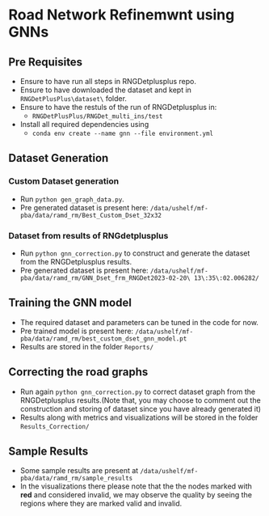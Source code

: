 # Road Network Refinemwnt using GNNs



## Pre Requisites

- Ensure to have run all steps in RNGDetplusplus repo.  
- Ensure to have downloaded the dataset and kept in `RNGDetPlusPlus\dataset\` folder. 
- Ensure to have the restuls of the run of RNGDetplusplus in:
    - `RNGDetPlusPlus/RNGDet_multi_ins/test`
- Install all required dependencies using 
    - `conda env create --name gnn --file environment.yml`

## Dataset Generation

### Custom Dataset generation 
- Run  `python gen_graph_data.py`.
- Pre generated dataset is present here: `/data/ushelf/mf-pba/data/ramd_rm/Best_Custom_Dset_32x32`

### Dataset from results of RNGdetplusplus
- Run `python gnn_correction.py` to construct and generate the dataset from the RNGDetplusplus results.
- Pre generated dataset is present here: `/data/ushelf/mf-pba/data/ramd_rm/GNN_Dset_frm_RNGDet2023-02-20\ 13\:35\:02.006282/`

## Training the GNN model
- The required dataset and parameters can be tuned in the code for now. 
- Pre trained model is present here: `/data/ushelf/mf-pba/data/ramd_rm/best_custom_dset_gnn_model.pt`
- Results are stored in the folder `Reports/`

## Correcting the road graphs 

- Run again `python gnn_correction.py` to correct  dataset graph from the RNGDetplusplus results.(Note that, you may choose to comment out the construction and storing of dataset since you have already generated it)
- Results along with metrics and visualizations will be stored in the folder 
 `Results_Correction/`
 
 ## Sample Results
 - Some sample results are present at `/data/ushelf/mf-pba/data/ramd_rm/sample_results`
 - In the visualizations there please note that the the nodes marked with **red** and considered invalid, we may observe the quality by seeing the regions where they are marked valid and invalid. 
